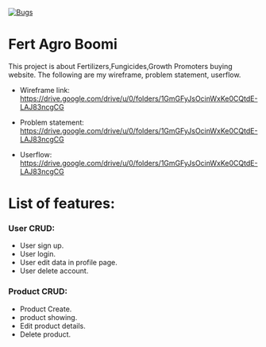 [![Bugs](https://sonarcloud.io/api/project_badges/measure?project=fssa-batch3_boobalan.ravichandran__web_project&metric=bugs)](https://sonarcloud.io/summary/new_code?id=fssa-batch3_boobalan.ravichandran__web_project)
# Fert Agro Boomi

This project is about Fertilizers,Fungicides,Growth Promoters buying website. The following are my wireframe, problem statement, userflow.
* Wireframe link: https://drive.google.com/drive/u/0/folders/1GmGFyJsOcinWxKe0CQtdE-LAJ83ncgCG

* Problem statement: https://drive.google.com/drive/u/0/folders/1GmGFyJsOcinWxKe0CQtdE-LAJ83ncgCG

* Userflow: https://drive.google.com/drive/u/0/folders/1GmGFyJsOcinWxKe0CQtdE-LAJ83ncgCG


# List of features:

### User CRUD:
* User sign up.
* User login.
* User edit data in profile page.
* User delete account.

### Product CRUD:
* Product Create.
* product showing.
* Edit product details.
* Delete product.
